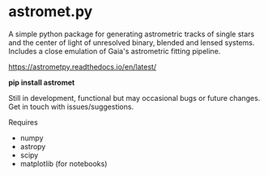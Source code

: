 # astromet.py

A simple python package for generating astrometric tracks of single stars and the center of light of unresolved binary, blended and lensed systems. Includes a close emulation of Gaia's astrometric fitting pipeline.

https://astrometpy.readthedocs.io/en/latest/

**pip install astromet**

Still in development, functional but may occasional bugs or future changes. Get in touch with issues/suggestions.

Requires
- numpy
- astropy
- scipy
- matplotlib (for notebooks)
